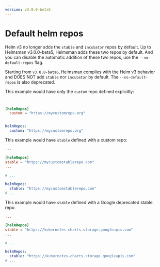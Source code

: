 ```yaml
---
version: v3.0.0-beta5
---
```


# Default helm repos

Helm v3 no longer adds the `stable` and `incubator` repos by default. Up to Helmsman v3.0.0-beta5, Helmsman adds these two repos by default. And you can disable the automatic addition of these two repos, use the `--no-default-repos` flag.

Starting from `v3.0.0-beta6`, Helmsman complies with the Helm v3 behavior and DOES NOT add `stable` nor `incubator` by default. The `--no-default-repos` is also deprecated.
 

This example would have only the `custom` repo defined explicitly:

```toml


[helmRepos]
  custom = "https://mycustomrepo.org"

```

```yaml

helmRepos:
  custom: "https://mycustomrepo.org"


```

This example would have `stable` defined with a custom repo:

```toml
...

[helmRepos]
stable = "https://mycustomstablerepo.com"
...

```

```yaml
# ...

helmRepos:
  stable: "https://mycustomstablerepo.com"
# ...

```

This example would have `stable` defined with a Google deprecated stable repo:

```toml
...

[helmRepos]
stable = "https://kubernetes-charts.storage.googleapis.com"
...

```

```yaml
# ...

helmRepos:
  stable: "https://kubernetes-charts.storage.googleapis.com"
# ...

```
